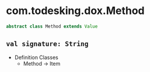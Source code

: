 # com.todesking.dox.Method


```scala
abstract class Method extends Value
```


 `val signature: String`
-------------------------

* Definition Classes
  * Method → Item



